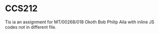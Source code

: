 # CCS212
Tis ia an assignment for MT/00268/018 Okoth Bob Philip Aila with inline JS codes not in different file.
